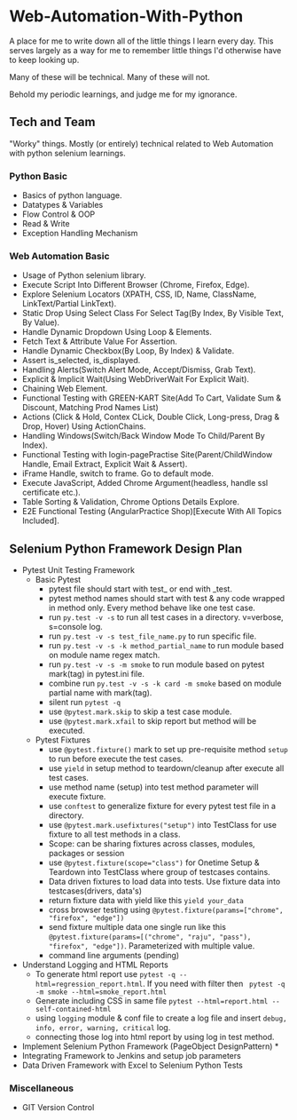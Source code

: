 # Web-Automation-With-Python

A place for me to write down all of the little things I learn every day. This serves largely as a way for me to remember
little things I'd otherwise have to keep looking up.

Many of these will be technical. Many of these will not.

Behold my periodic learnings, and judge me for my ignorance.

## Tech and Team

"Worky" things. Mostly (or entirely) technical related to Web Automation with python selenium learnings.

### Python Basic

* Basics of python language.
* Datatypes & Variables
* Flow Control & OOP
* Read & Write
* Exception Handling Mechanism

### Web Automation Basic

* Usage of Python selenium library.
* Execute Script Into Different Browser (Chrome, Firefox, Edge).
* Explore Selenium Locators (XPATH, CSS, ID, Name, ClassName, LinkText/Partial LinkText).
* Static Drop Using Select Class For Select Tag(By Index, By Visible Text, By Value).
* Handle Dynamic Dropdown Using Loop & Elements.
* Fetch Text & Attribute Value For Assertion.
* Handle Dynamic Checkbox(By Loop, By Index) & Validate.
* Assert is_selected, is_displayed.
* Handling Alerts(Switch Alert Mode, Accept/Dismiss, Grab Text).
* Explicit & Implicit Wait(Using WebDriverWait For Explicit Wait).
* Chaining Web Element.
* Functional Testing with GREEN-KART Site(Add To Cart, Validate Sum & Discount, Matching Prod Names List)
* Actions (Click & Hold, Contex CLick, Double Click, Long-press, Drag & Drop, Hover) Using ActionChains.
* Handling Windows(Switch/Back Window Mode To Child/Parent By Index).
* Functional Testing with login-pagePractise Site(Parent/ChildWindow Handle, Email Extract, Explicit Wait & Assert).
* iFrame Handle, switch to frame. Go to default mode.
* Execute JavaScript, Added Chrome Argument(headless, handle ssl certificate etc.).
* Table Sorting & Validation, Chrome Options Details Explore.
* E2E Functional Testing (AngularPractice Shop)[Execute With All Topics Included].

## Selenium Python Framework Design Plan

* Pytest Unit Testing Framework
  * Basic Pytest
    * pytest file should start with test_ or end with _test.
    * pytest method names should start with test & any code wrapped in method only. Every method behave like one test case.
    * run ``py.test -v -s`` to run all test cases in a directory. v=verbose, s=console log.
    * run ``py.test -v -s test_file_name.py`` to run specific file.
    * run ``py.test -v -s -k method_partial_name`` to run module based on module name regex match.
    * run ``py.test -v -s -m smoke`` to run module based on pytest mark(tag) in pytest.ini file.
    * combine run `py.test -v -s -k card -m smoke` based on module partial name with mark(tag).
    * silent run `pytest -q`
    * use `@pytest.mark.skip` to skip a test case module.
    * use `@pytest.mark.xfail` to skip report but method will be executed.
  * Pytest Fixtures 
    * use `@pytest.fixture()` mark to set up pre-requisite method `setup` to run before execute the test cases.
    * use `yield` in setup method to teardown/cleanup after execute all test cases.
    * use method name (setup) into test method parameter will execute fixture.
    * use `conftest` to generalize fixture for every pytest test file in a directory.
    * use `@pytest.mark.usefixtures("setup")` into TestClass for use fixture to all test methods in a class.
    * Scope: can be sharing fixtures across classes, modules, packages or session
    * use `@pytest.fixture(scope="class")` for Onetime Setup & Teardown into TestClass where group of testcases contains.
    * Data driven fixtures to load data into tests. Use fixture data into testcases(drivers, data's)
    * return fixture data with yield like this `yield your_data`
    * cross browser testing using `@pytest.fixture(params=["chrome", "firefox", "edge"])`
    * send fixture multiple data one single run like this `@pytest.fixture(params=[("chrome", "raju", "pass"), "firefox", "edge"])`. Parameterized with multiple value.
    * command line arguments (pending)
* Understand Logging and HTML Reports
  * To generate html report use `pytest -q --html=regression_report.html`. If you need with filter then ` pytest -q -m smoke --html=smoke_report.html`
  * Generate including CSS in same file `pytest --html=report.html --self-contained-html`
  * using `logging` module & conf file to create a log file and insert `debug, info, error, warning, critical` log.
  * connecting those log into html report by using log in test method.
* Implement Selenium Python Framework (PageObject DesignPattern)
  * 
* Integrating Framework to Jenkins and setup job parameters
* Data Driven Framework with Excel to Selenium Python Tests

### Miscellaneous

* GIT Version Control